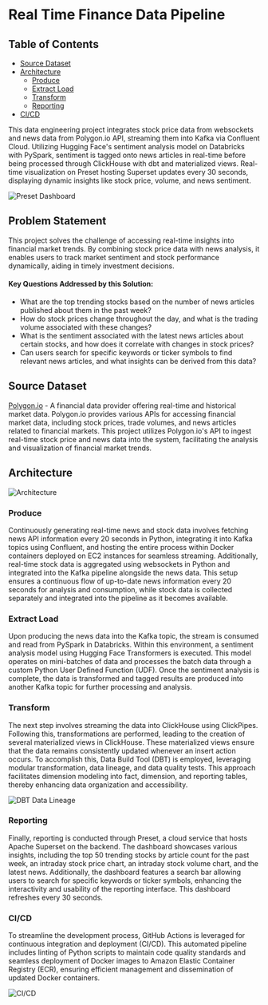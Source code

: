 # Real Time Finance Data Pipeline

## Table of Contents

- [Source Dataset](#source-dataset)
- [Architecture](#architecture)
   - [Produce](#produce)
   - [Extract Load](#extract-load)
   - [Transform](#transform)
   - [Reporting](#reporting)
- [CI/CD](#cicd)

This data engineering project integrates stock price data from websockets and news data from Polygon.io API, streaming them into Kafka via Confluent Cloud. Utilizing Hugging Face's sentiment analysis model on Databricks with PySpark, sentiment is tagged onto news articles in real-time before being processed through ClickHouse with dbt and materialized views. Real-time visualization on Preset hosting Superset updates every 30 seconds, displaying dynamic insights like stock price, volume, and news sentiment.

![Preset Dashboard](https://github.com/joonsmoons/real_time_finance/assets/113525606/c0c5a552-08c0-43fb-b993-d05c43ec2f94)

## Problem Statement
This project solves the challenge of accessing real-time insights into financial market trends. By combining stock price data with news analysis, it enables users to track market sentiment and stock performance dynamically, aiding in timely investment decisions.

#### Key Questions Addressed by this Solution:
- What are the top trending stocks based on the number of news articles published about them in the past week?
- How do stock prices change throughout the day, and what is the trading volume associated with these changes?
- What is the sentiment associated with the latest news articles about certain stocks, and how does it correlate with changes in stock prices?
- Can users search for specific keywords or ticker symbols to find relevant news articles, and what insights can be derived from this data?

## Source Dataset
[Polygon.io](https://polygon.io) - A financial data provider offering real-time and historical market data. Polygon.io provides various APIs for accessing financial market data, including stock prices, trade volumes, and news articles related to financial markets. This project utilizes Polygon.io's API to ingest real-time stock price and news data into the system, facilitating the analysis and visualization of financial market trends. 

## Architecture
![Architecture](https://github.com/joonsmoons/real_time_finance/assets/113525606/145a6284-0467-4bbc-bf2e-2a90c3d45a30)

### Produce
Continuously generating real-time news and stock data involves fetching news API information every 20 seconds in Python, integrating it into Kafka topics using Confluent, and hosting the entire process within Docker containers deployed on EC2 instances for seamless streaming. Additionally, real-time stock data is aggregated using websockets in Python and integrated into the Kafka pipeline alongside the news data. This setup ensures a continuous flow of up-to-date news information every 20 seconds for analysis and consumption, while stock data is collected separately and integrated into the pipeline as it becomes available.

### Extract Load
Upon producing the news data into the Kafka topic, the stream is consumed and read from PySpark in Databricks. Within this environment, a sentiment analysis model using Hugging Face Transformers is executed. This model operates on mini-batches of data and processes the batch data through a custom Python User Defined Function (UDF). Once the sentiment analysis is complete, the data is transformed and tagged results are produced into another Kafka topic for further processing and analysis.

### Transform
The next step involves streaming the data into ClickHouse using ClickPipes. Following this, transformations are performed, leading to the creation of several materialized views in ClickHouse. These materialized views ensure that the data remains consistently updated whenever an insert action occurs. To accomplish this, Data Build Tool (DBT) is employed, leveraging modular transformation, data lineage, and data quality tests. This approach facilitates dimension modeling into fact, dimension, and reporting tables, thereby enhancing data organization and accessibility.

![DBT Data Lineage](https://github.com/joonsmoons/real_time_finance/assets/113525606/a0391366-617e-4c9c-af75-0cc6bf55a0b1)

### Reporting
Finally, reporting is conducted through Preset, a cloud service that hosts Apache Superset on the backend. The dashboard showcases various insights, including the top 50 trending stocks by article count for the past week, an intraday stock price chart, an intraday stock volume chart, and the latest news. Additionally, the dashboard features a search bar allowing users to search for specific keywords or ticker symbols, enhancing the interactivity and usability of the reporting interface. This dashboard refreshes every 30 seconds. 

### CI/CD
To streamline the development process, GitHub Actions is leveraged for continuous integration and deployment (CI/CD). This automated pipeline includes linting of Python scripts to maintain code quality standards and seamless deployment of Docker images to Amazon Elastic Container Registry (ECR), ensuring efficient management and dissemination of updated Docker containers.

![CI/CD](https://github.com/joonsmoons/real_time_finance/assets/113525606/24685e99-0426-424d-8a4b-d78ce3234405)
